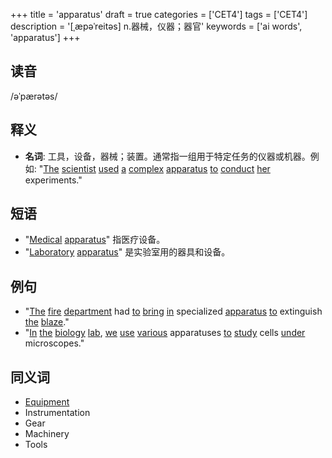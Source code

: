 +++
title = 'apparatus'
draft = true
categories = ['CET4']
tags = ['CET4']
description = '[ˌæpəˈreitəs] n.器械，仪器；器官'
keywords = ['ai words', 'apparatus']
+++

## 读音
/əˈpærətəs/

## 释义
- **名词**: 工具，设备，器械；装置。通常指一组用于特定任务的仪器或机器。例如: "[The](/zh/post/the/) [scientist](/zh/post/scientist/) [used](/zh/post/used/) [a](/zh/post/a/) [complex](/zh/post/complex/) [apparatus](/zh/post/apparatus/) [to](/zh/post/to/) [conduct](/zh/post/conduct/) [her](/zh/post/her/) experiments."

## 短语
- "[Medical](/zh/post/medical/) [apparatus](/zh/post/apparatus/)" 指医疗设备。
- "[Laboratory](/zh/post/laboratory/) [apparatus](/zh/post/apparatus/)" 是实验室用的器具和设备。

## 例句
- "[The](/zh/post/the/) [fire](/zh/post/fire/) [department](/zh/post/department/) had [to](/zh/post/to/) [bring](/zh/post/bring/) [in](/zh/post/in/) specialized [apparatus](/zh/post/apparatus/) [to](/zh/post/to/) extinguish [the](/zh/post/the/) [blaze](/zh/post/blaze/)."
- "[In](/zh/post/in/) [the](/zh/post/the/) [biology](/zh/post/biology/) [lab](/zh/post/lab/), [we](/zh/post/we/) [use](/zh/post/use/) [various](/zh/post/various/) apparatuses [to](/zh/post/to/) [study](/zh/post/study/) cells [under](/zh/post/under/) microscopes."

## 同义词
- [Equipment](/zh/post/equipment/)
- Instrumentation
- Gear
- Machinery
- Tools
